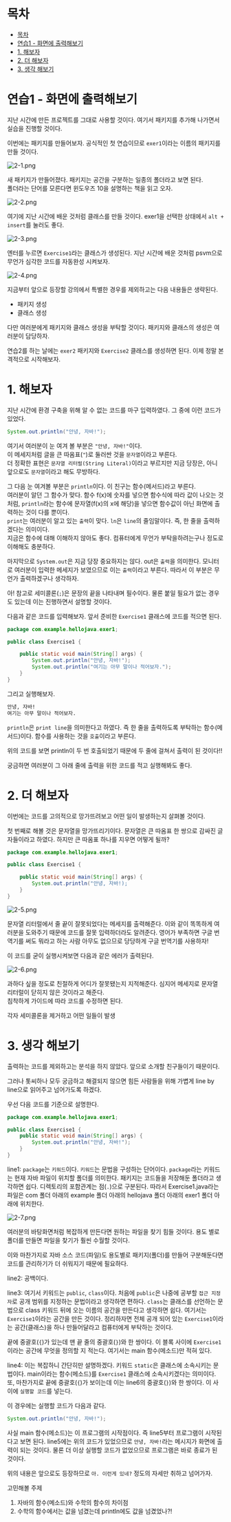 # 목차

- [목차](#목차)
- [연습1 - 화면에 출력해보기](#연습1---화면에-출력해보기)
- [1. 해보자](#1-해보자)
- [2. 더 해보자](#2-더-해보자)
- [3. 생각 해보기](#3-생각-해보기)

# 연습1 - 화면에 출력해보기

지난 시간에 만든 프로젝트를 그대로 사용할 것이다. 여기서 패키지를 추가해 나가면서 실습을 진행할 것이다.  

이번에는 패키지를 만들어보자. 공식적인 첫 연습이므로 `exer1`이라는 이름의 패키지를 만들 것이다.  

![2-1.png](asset/02/2-1.png)

새 패키지가 만들어졌다. 패키지는 공간을 구분하는 일종의 폴더라고 보면 된다.  
폴더라는 단어를 모른다면 윈도우즈 10을 설명하는 책을 읽고 오자.  

![2-2.png](asset/02/2-2.png)

여기에 지난 시간에 배운 것처럼 클래스를 만들 것이다. exer1을 선택한 상태에서 `alt + insert`를 눌러도 좋다.  

![2-3.png](asset/02/2-3.png)

엔터를 누르면 `Exercise1`라는 클래스가 생성된다. 지난 시간에 배운 것처럼 psvm으로 무언가 심각한 코드를 자동완성 시켜보자.  

![2-4.png](asset/02/2-4.png)

지금부터 앞으로 등장할 강의에서 특별한 경우를 제외하고는 다음 내용들은 생략된다.  

- 패키지 생성
- 클래스 생성

다만 여러분에게 패키지와 클래스 생성을 부탁할 것이다. 패키지와 클래스의 생성은 여러분이 담당하자.  

연습2를 하는 날에는 `exer2` 패키지와 `Exercise2` 클래스를 생성하면 된다. 이제 정말 본격적으로 시작해보자.  

# 1. 해보자

지난 시간에 환경 구축을 위해 알 수 없는 코드를 마구 입력하였다. 그 중에 이런 코드가 있었다.  

```java
System.out.println("안녕, 자바!");
```

여기서 여러분이 눈 여겨 볼 부분은 `"안녕, 자바!"`이다.  
이 메세지처럼 글을 큰 따옴표(`"`)로 둘러싼 것을 `문자열`이라고 부른다.  
더 정확한 표현은 `문자열 리터럴(String Literal)`이라고 부르지만 지금 당장은, 아니 앞으로도 `문자열`이라고 해도 무방하다.  

그 다음 눈 여겨볼 부분은 `println`이다. 이 친구는 함수(메서드)라고 부른다.  
여러분이 알던 그 함수가 맞다. 함수 f(x)에 숫자를 넣으면 함수식에 따라 값이 나오는 것 처럼, `println`라는 함수에 문자열(f(x)의 x에 해당)을 넣으면 함수값이 아닌 화면에 출력하는 것이 다를 뿐이다.  
`print`는 여러분이 알고 있는 `출력`이 맞다. `ln`은 `line`의 줄임말이다. 즉, 한 줄을 출력하겠다는 의미이다.  
지금은 함수에 대해 이해하지 않아도 좋다. 컴퓨터에게 무언가 부탁을하려는구나 정도로 이해해도 충분하다.  

마지막으로 `System.out`은 지금 당장 중요하지는 않다. out은 `출력`을 의미한다. 모니터로 여러분이 입력한 메세지가 보였으므로 이는 `출력`이라고 부른다. 따라서 이 부분은 무언가 출력하겠구나 생각하자.  

아! 참고로 세미콜론(`;`)은 문장의 끝을 나타내며 필수이다. 물론 붙일 필요가 없는 경우도 있는데 이는 진행하면서 설명할 것이다.  

다음과 같은 코드를 입력해보자. 앞서 준비한 `Exercise1` 클래스에 코드를 적으면 된다.  

```java
package com.example.hellojava.exer1;

public class Exercise1 {

    public static void main(String[] args) {
        System.out.println("안녕, 자바!");
        System.out.println("여기는 아무 말이나 적어보자.");
    }
}
```

그리고 실행해보자.  

```bash
안녕, 자바!
여기는 아무 말이나 적어보자.
```

`println`은 `print line`을 의미한다고 하였다. 즉 한 줄을 출력하도록 부탁하는 함수(메서드)이다. 함수를 사용하는 것을 `호출`이라고 부른다.  

위의 코드를 보면 println이 두 번 호출되었기 때문에 두 줄에 걸쳐서 출력이 된 것이다!!

궁금하면 여러분이 그 아래 줄에 출력을 위한 코드를 적고 실행해봐도 좋다.  

# 2. 더 해보자

이번에는 코드를 고의적으로 망가뜨려보고 어떤 일이 발생하는지 살펴볼 것이다.  

첫 번째로 해볼 것은 문자열을 망가뜨리기이다. 문자열은 큰 따옴표 한 쌍으로 감싸진 글자들이라고 하였다. 하지만 큰 따옴표 하나를 지우면 어떻게 될까?  

```java
package com.example.hellojava.exer1;

public class Exercise1 {

    public static void main(String[] args) {
        System.out.println("안녕, 자바!);
    }
}
```

![2-5.png](asset/02/2-5.png)

문자열 리터럴에서 줄 끝이 잘못되었다는 메세지를 출력해준다. 이와 같이 똑똑하게 여러분을 도와주기 때문에 코드를 잘못 입력하더라도 알려준다. 영어가 부족하면 구글 번역기를 써도 뭐라고 하는 사람 아무도 없으므로 당당하게 구글 번역기를 사용하자!  

이 코드를 굳이 실행시켜보면 다음과 같은 에러가 출력된다.  

![2-6.png](asset/02/2-6.png)

과하다 싶을 정도로 친절하게 어디가 잘못됐는지 지적해준다. 심지어 메세지로 문자열 리터럴이 닫히지 않은 것이라고 해준다.  
침착하게 가이드에 따라 코드를 수정하면 된다.  

각자 세미콜론을 제거하고 어떤 일들이 발생

# 3. 생각 해보기

출력하는 코드를 제외하고는 분석을 하지 않았다. 앞으로 소개할 친구들이기 때문이다.  

그러나 톳씨하나 모두 궁금하고 해결되지 않으면 힘든 사람들을 위해 가볍게 line by line으로 읽어주고 넘어가도록 하겠다.  

우선 다음 코드를 기준으로 설명한다.  

```java
package com.example.hellojava.exer1;

public class Exercise1 {
    public static void main(String[] args) {
        System.out.println("안녕, 자바!");
    }
}
```

line1: `package`는 `키워드`이다. `키워드`는 문법을 구성하는 단어이다. `package`라는 키워드는 현재 자바 파일이 위치할 폴더를 의미한다. 패키지는 코드들을 저장해둔 폴더라고 생각하면 쉽다. 디렉토리의 포함관계는 점(`.`)으로 구분된다. 따라서 Exercise1.java라는 파일은 com 폴더 아래의 example 폴더 아래의 hellojava 폴더 아래의 exer1 폴더 아래에 위치한다.  

![2-7.png](asset/02/2-7.png)

여러분의 바탕화면처럼 복잡하게 만든다면 원하는 파일을 찾기 힘들 것이다. 용도 별로 폴더를 만들면 파일을 찾기가 훨씬 수월할 것이다.  

이와 마찬가지로 자바 소스 코드(파일)도 용도별로 패키지(폴더)를 만들어 구분해둔다면 코드를 관리하기가 더 쉬워지기 때문에 필요하다.  

line2: 공백이다.  

line3: 여기서 키워드는 `public`, `class`이다. 처음에 `public`은  나중에 공부할 `접근 지정자`로 공개 범위를 지정하는 문법이라고 생각하면 편하다. `class`는 클래스를 선언하는 문법으로 class 키워드 뒤에 오는 이름의 공간을 만든다고 생각하면 쉽다. 여기서는 `Exercise1`이라는 공간을 만든 것이다. 정리하자면 전체 공개 되어 있는 `Exercise1`이라는 공간(클래스)을 하나 만들어달라고 컴퓨터에게 부탁하는 것이다.  

끝에 중괄호(`{`)가 있는데 맨 끝 줄의 중괄호(`}`)와 한 쌍이다. 이 블록 사이에 `Exercise1`이라는 공간에 무엇을 정의할 지 적는다. 여기서는 main 함수(메소드)만 적혀 있다.  

line4: 이는 복잡하니 간단히만 설명하겠다. 키워드 `static`은 클래스에 소속시키는 문법이다. main이라는 함수(메소드)를 `Exercise1` 클래스에 소속시키겠다는 의미이다. 또, 마찬가지로 끝에 중괄호(`{`)가 보이는데 이는 line6의 중괄호(`}`)와 한 쌍이다. 이 사이에 `실행할 코드`를 넣는다.  

이 경우에는 실행할 코드가 다음과 같다.  

```java
System.out.println("안녕, 자바!");
```

사실 main 함수(메소드)는 이 프로그램의 시작점이다. 즉 line5부터 프로그램이 시작된다고 보면 된다. line5에는 위의 코드가 있었으므로 `안녕, 자바!`라는 메시지가 화면에 출력이 되는 것이다. 물론 더 이상 실행할 코드가 없었으므로 프로그램은 바로 종료가 된 것이다.  

위의 내용은 앞으로도 등장하므로 `아. 이런게 있네?` 정도의 자세만 취하고 넘어가자.  

고민해볼 주제

1. 자바의 함수(메소드)와 수학의 함수의 차이점
2. 수학의 함수에서는 값을 넘겼는데 println에도 값을 넘겼었나?!